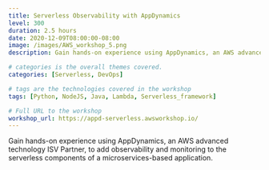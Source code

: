 ```yaml
---
title: Serverless Observability with AppDynamics
level: 300
duration: 2.5 hours
date: 2020-12-09T08:00:00-08:00
image: /images/AWS_workshop_5.png
description: Gain hands-on experience using AppDynamics, an AWS advanced technology ISV Partner, to add observability and monitoring to the serverless components of a microservices-based application.

# categories is the overall themes covered. 
categories: [Serverless, DevOps]

# tags are the technologies covered in the workshop
tags: [Python, NodeJS, Java, Lambda, Serverless_framework]

# Full URL to the workshop
workshop_url: https://appd-serverless.awsworkshop.io/
---
```


Gain hands-on experience using AppDynamics, an AWS advanced technology ISV Partner, to add observability and monitoring to the serverless components of a microservices-based application.
